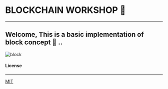 
# BLOCKCHAIN WORKSHOP 🌌 
---

## Welcome, This is a basic implementation of block concept 🎲 ..

![block](https://rubygarage.s3.amazonaws.com/uploads/article_image/file/1078/hash-example.png)

#### License
---
[MIT](https://choosealicense.com/licenses/mit/)  
